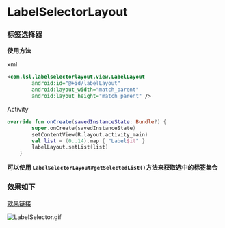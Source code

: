 # LabelSelectorLayout
### 标签选择器
**使用方法**

xml

```xml
<com.lsl.labelselectorlayout.view.LabelLayout
        android:id="@+id/labelLayout"
        android:layout_width="match_parent"
        android:layout_height="match_parent" />
```

Activity 

```kotlin
override fun onCreate(savedInstanceState: Bundle?) {
        super.onCreate(savedInstanceState)
        setContentView(R.layout.activity_main)
        val list = (0..14).map { "Label$it" }
        labelLayout.setList(list)
    }
```


**可以使用 `LabelSelectorLayout#getSelectedList()`方法来获取选中的标签集合**

### 效果如下
[效果链接](http://upload-images.jianshu.io/upload_images/995581-91dc0a49c643b281.gif?imageMogr2/auto-orient/strip)



![LabelSelector.gif](http://upload-images.jianshu.io/upload_images/995581-57005b4166a6f242.gif?imageMogr2/auto-orient/strip)

